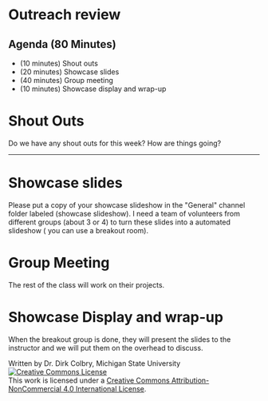 # Outreach review


## Agenda (80 Minutes)

- (10 minutes) Shout outs
- (20 minutes) Showcase slides
- (40 minutes) Group meeting
- (10 minutes) Showcase display and wrap-up

# Shout Outs

Do we have any shout outs for this week?  How are things going?

---

#  Showcase slides

Please put a copy of your showcase slideshow in the "General" channel folder labeled (showcase slideshow).  I need a team of volunteers from different groups (about 3 or 4) to turn these slides into a automated slideshow ( you can use a breakout room).  

# Group Meeting

The rest of the class will work on their projects.

# Showcase Display and wrap-up

When the breakout group is done, they will present the slides to the instructor and we will put them on the overhead to discuss.


Written by Dr. Dirk Colbry, Michigan State University
<a rel="license" href="http://creativecommons.org/licenses/by-nc/4.0/"><img alt="Creative Commons License" style="border-width:0" src="https://i.creativecommons.org/l/by-nc/4.0/88x31.png" /></a><br />This work is licensed under a <a rel="license" href="http://creativecommons.org/licenses/by-nc/4.0/">Creative Commons Attribution-NonCommercial 4.0 International License</a>.
